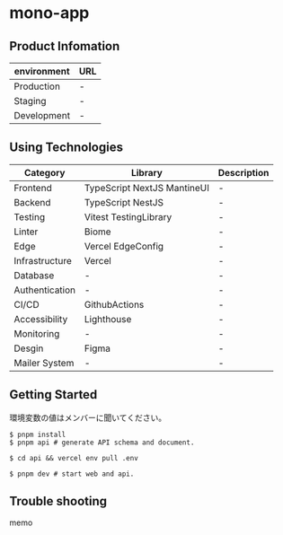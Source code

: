 # mono-app

## Product Infomation

| environment | URL |
| ----------- | --- |
| Production  | -   |
| Staging     | -   |
| Development | -   |

## Using Technologies


| Category       | Library                     | Description |
| -------------- | --------------------------- | ----------- |
| Frontend       | TypeScript NextJS MantineUI | -           |
| Backend        | TypeScript NestJS           | -           |
| Testing        | Vitest TestingLibrary       | -           |
| Linter         | Biome                       | -           |
| Edge           | Vercel EdgeConfig           | -           |
| Infrastructure | Vercel                      | -           |
| Database       | -                           | -           |
| Authentication | -                           | -           |
| CI/CD          | GithubActions               | -           |
| Accessibility  | Lighthouse                  | -           |
| Monitoring     | -                           | -           |
| Desgin         | Figma                       | -           |
| Mailer System  | -                           | -           |

## Getting Started

環境変数の値はメンバーに聞いてください。

```shell:
$ pnpm install
$ pnpm api # generate API schema and document.

$ cd api && vercel env pull .env

$ pnpm dev # start web and api.
```

## Trouble shooting

memo